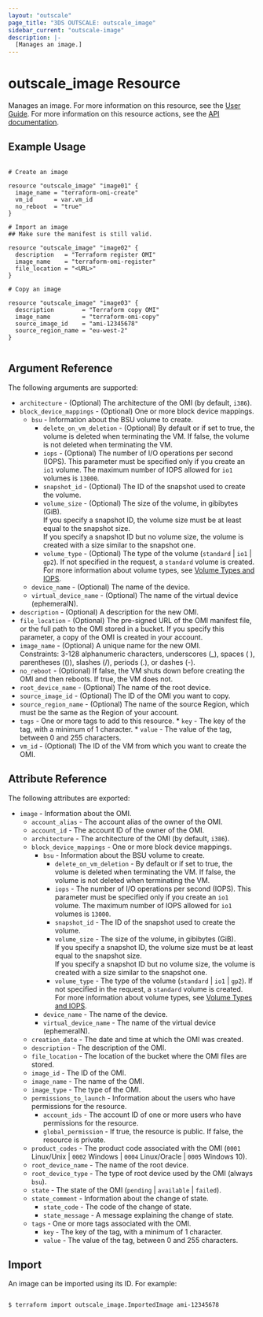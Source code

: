 ```yaml
---
layout: "outscale"
page_title: "3DS OUTSCALE: outscale_image"
sidebar_current: "outscale-image"
description: |-
  [Manages an image.]
---
```


# outscale_image Resource

Manages an image.
For more information on this resource, see the [User Guide](https://wiki.outscale.net/display/EN/About+OMIs).
For more information on this resource actions, see the [API documentation](https://docs.outscale.com/api#3ds-outscale-api-image).

## Example Usage

```hcl

# Create an image

resource "outscale_image" "image01" {
  image_name = "terraform-omi-create"
  vm_id      = var.vm_id
  no_reboot  = "true"
}

# Import an image
## Make sure the manifest is still valid.

resource "outscale_image" "image02" {
  description   = "Terraform register OMI"
  image_name    = "terraform-omi-register"
  file_location = "<URL>"
}

# Copy an image

resource "outscale_image" "image03" {
  description        = "Terraform copy OMI"
  image_name         = "terraform-omi-copy"
  source_image_id    = "ami-12345678"
  source_region_name = "eu-west-2"
}


```

## Argument Reference

The following arguments are supported:

* `architecture` - (Optional) The architecture of the OMI (by default, `i386`).
* `block_device_mappings` - (Optional) One or more block device mappings.
  * `bsu` - Information about the BSU volume to create.
      * `delete_on_vm_deletion` - (Optional) By default or if set to true, the volume is deleted when terminating the VM. If false, the volume is not deleted when terminating the VM.
      * `iops` - (Optional) The number of I/O operations per second (IOPS). This parameter must be specified only if you create an `io1` volume. The maximum number of IOPS allowed for `io1` volumes is `13000`.
      * `snapshot_id` - (Optional) The ID of the snapshot used to create the volume.
      * `volume_size` - (Optional) The size of the volume, in gibibytes (GiB).<br />
If you specify a snapshot ID, the volume size must be at least equal to the snapshot size.<br />
If you specify a snapshot ID but no volume size, the volume is created with a size similar to the snapshot one.
      * `volume_type` - (Optional) The type of the volume (`standard` \| `io1` \| `gp2`). If not specified in the request, a `standard` volume is created.<br />
For more information about volume types, see [Volume Types and IOPS](https://wiki.outscale.net/display/EN/About+Volumes#AboutVolumes-VolumeTypesVolumeTypesandIOPS).
  * `device_name` - (Optional) The name of the device.
  * `virtual_device_name` - (Optional) The name of the virtual device (ephemeralN).
* `description` - (Optional) A description for the new OMI.
* `file_location` - (Optional) The pre-signed URL of the OMI manifest file, or the full path to the OMI stored in a bucket. If you specify this parameter, a copy of the OMI is created in your account.
* `image_name` - (Optional) A unique name for the new OMI.<br />
Constraints: 3-128 alphanumeric characters, underscores (_), spaces ( ), parentheses (()), slashes (/), periods (.), or dashes (-).
* `no_reboot` - (Optional) If false, the VM shuts down before creating the OMI and then reboots. If true, the VM does not.
* `root_device_name` - (Optional) The name of the root device.
* `source_image_id` - (Optional) The ID of the OMI you want to copy.
* `source_region_name` - (Optional) The name of the source Region, which must be the same as the Region of your account.
* `tags` - One or more tags to add to this resource.
      * `key` - The key of the tag, with a minimum of 1 character.
      * `value` - The value of the tag, between 0 and 255 characters.
* `vm_id` - (Optional) The ID of the VM from which you want to create the OMI.

## Attribute Reference

The following attributes are exported:

* `image` - Information about the OMI.
  * `account_alias` - The account alias of the owner of the OMI.
  * `account_id` - The account ID of the owner of the OMI.
  * `architecture` - The architecture of the OMI (by default, `i386`).
  * `block_device_mappings` - One or more block device mappings.
      * `bsu` - Information about the BSU volume to create.
         * `delete_on_vm_deletion` - By default or if set to true, the volume is deleted when terminating the VM. If false, the volume is not deleted when terminating the VM.
         * `iops` - The number of I/O operations per second (IOPS). This parameter must be specified only if you create an `io1` volume. The maximum number of IOPS allowed for `io1` volumes is `13000`.
         * `snapshot_id` - The ID of the snapshot used to create the volume.
         * `volume_size` - The size of the volume, in gibibytes (GiB).<br />
If you specify a snapshot ID, the volume size must be at least equal to the snapshot size.<br />
If you specify a snapshot ID but no volume size, the volume is created with a size similar to the snapshot one.
         * `volume_type` - The type of the volume (`standard` \| `io1` \| `gp2`). If not specified in the request, a `standard` volume is created.<br />
For more information about volume types, see [Volume Types and IOPS](https://wiki.outscale.net/display/EN/About+Volumes#AboutVolumes-VolumeTypesVolumeTypesandIOPS).
      * `device_name` - The name of the device.
      * `virtual_device_name` - The name of the virtual device (ephemeralN).
  * `creation_date` - The date and time at which the OMI was created.
  * `description` - The description of the OMI.
  * `file_location` - The location of the bucket where the OMI files are stored.
  * `image_id` - The ID of the OMI.
  * `image_name` - The name of the OMI.
  * `image_type` - The type of the OMI.
  * `permissions_to_launch` - Information about the users who have permissions for the resource.
      * `account_ids` - The account ID of one or more users who have permissions for the resource.
      * `global_permission` - If true, the resource is public. If false, the resource is private.
  * `product_codes` - The product code associated with the OMI (`0001` Linux/Unix \| `0002` Windows \| `0004` Linux/Oracle \| `0005` Windows 10).
  * `root_device_name` - The name of the root device.
  * `root_device_type` - The type of root device used by the OMI (always `bsu`).
  * `state` - The state of the OMI (`pending` \| `available` \| `failed`).
  * `state_comment` - Information about the change of state.
      * `state_code` - The code of the change of state.
      * `state_message` - A message explaining the change of state.
  * `tags` - One or more tags associated with the OMI.
      * `key` - The key of the tag, with a minimum of 1 character.
      * `value` - The value of the tag, between 0 and 255 characters.

## Import

An image can be imported using its ID. For example:

```

$ terraform import outscale_image.ImportedImage ami-12345678

```